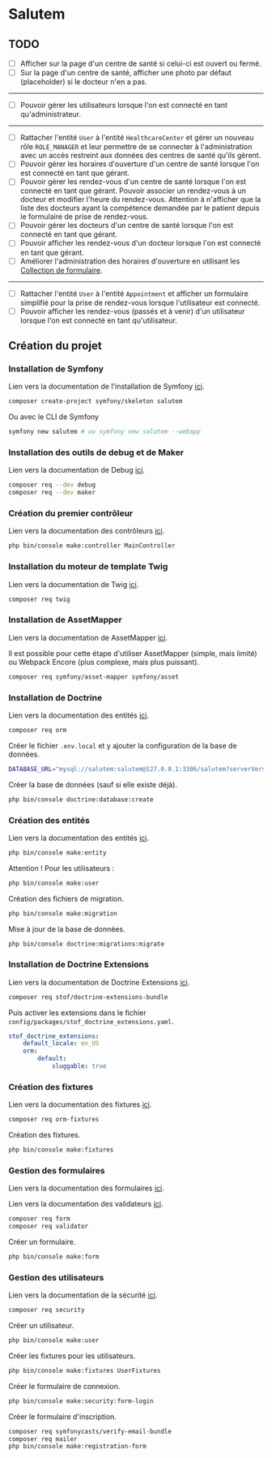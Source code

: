# Salutem

## TODO

- [ ] Afficher sur la page d'un centre de santé si celui-ci est ouvert ou fermé.
- [ ] Sur la page d'un centre de santé, afficher une photo par défaut (placeholder) si le docteur n'en a pas.
___
- [ ] Pouvoir gérer les utilisateurs lorsque l'on est connecté en tant qu'administrateur.
___
- [ ] Rattacher l'entité `User` à l'entité `HealthcareCenter` et gérer un nouveau rôle `ROLE_MANAGER` et leur permettre de se connecter à l'administration avec un accès restreint aux données des centres de santé qu'ils gèrent.
- [ ] Pouvoir gérer les horaires d'ouverture d'un centre de santé lorsque l'on est connecté en tant que gérant.
- [ ] Pouvoir gérer les rendez-vous d'un centre de santé lorsque l'on est connecté en tant que gérant.
Pouvoir associer un rendez-vous à un docteur et modifier l'heure du rendez-vous. Attention à n'afficher
que la liste des docteurs ayant la compétence demandée par le patient depuis le formulaire de prise de rendez-vous.
- [ ] Pouvoir gérer les docteurs d'un centre de santé lorsque l'on est connecté en tant que gérant.
- [ ] Pouvoir afficher les rendez-vous d'un docteur lorsque l'on est connecté en tant que gérant.
- [ ] Améliorer l'administration des horaires d'ouverture en utilisant les [Collection de formulaire](https://symfony.com/doc/current/form/form_collections.html).
___
- [ ] Rattacher l'entité `User` à l'entité `Appointment` et afficher un formulaire simplifié pour la prise de rendez-vous lorsque l'utilisateur est connecté.
- [ ] Pouvoir afficher les rendez-vous (passés et à venir) d'un utilisateur lorsque l'on est connecté en tant qu'utilisateur.

## Création du projet

### Installation de Symfony

Lien vers la documentation de l'installation de Symfony
[ici](https://symfony.com/doc/current/setup.html).

```bash
composer create-project symfony/skeleton salutem
```

Ou avec le CLI de Symfony

```bash
symfony new salutem # ou symfony new salutem --webapp
```

### Installation des outils de debug et de Maker

Lien vers la documentation de Debug
[ici](https://symfony.com/doc/current/components/var_dumper.html).

```bash
composer req --dev debug
composer req --dev maker
```

### Création du premier contrôleur

Lien vers la documentation des contrôleurs
[ici](https://symfony.com/doc/current/controller.html).

```bash
php bin/console make:controller MainController
```

### Installation du moteur de template Twig

Lien vers la documentation de Twig
[ici](https://symfony.com/doc/current/templates.html).

```bash
composer req twig
```

### Installation de AssetMapper

Lien vers la documentation de AssetMapper
[ici](https://symfony.com/doc/current/frontend/asset_mapper.html).

Il est possible pour cette étape d'utiliser
AssetMapper (simple, mais limité) ou
Webpack Encore (plus complexe, mais plus puissant).

```bash
composer req symfony/asset-mapper symfony/asset
```

### Installation de Doctrine

Lien vers la documentation des entités
[ici](https://symfony.com/doc/current/doctrine.html).

```bash
composer req orm
```

Créer le fichier `.env.local` et y ajouter la configuration de la base de données.

```bash
DATABASE_URL="mysql://salutem:salutem@127.0.0.1:3306/salutem?serverVersion=5.7&charset=utf8mb4"
```

Créer la base de données (sauf si elle existe déjà).

```bash
php bin/console doctrine:database:create
```

### Création des entités

Lien vers la documentation des entités
[ici](https://symfony.com/doc/current/doctrine.html).

```bash
php bin/console make:entity
```

Attention ! Pour les utilisateurs :

```bash
php bin/console make:user
```

Création des fichiers de migration.

```bash
php bin/console make:migration
```

Mise à jour de la base de données.

```bash
php bin/console doctrine:migrations:migrate
```

### Installation de Doctrine Extensions

Lien vers la documentation de Doctrine Extensions
[ici](https://symfony.com/bundles/StofDoctrineExtensionsBundle/current/index.html).

```bash
composer req stof/doctrine-extensions-bundle
```

Puis activer les extensions dans le fichier `config/packages/stof_doctrine_extensions.yaml`.

```yaml
stof_doctrine_extensions:
    default_locale: en_US
    orm:
        default:
            sluggable: true
```

### Création des fixtures

Lien vers la documentation des fixtures
[ici](https://symfony.com/doc/current/bundles/DoctrineFixturesBundle/index.html).

```bash
composer req orm-fixtures
```

Création des fixtures.

```bash
php bin/console make:fixtures
```

### Gestion des formulaires

Lien vers la documentation des formulaires
[ici](https://symfony.com/doc/current/forms.html).

Lien vers la documentation des validateurs
[ici](https://symfony.com/doc/current/validation.html).

```bash
composer req form
composer req validator
```

Créer un formulaire.

```bash
php bin/console make:form
```

### Gestion des utilisateurs

Lien vers la documentation de la sécurité
[ici](https://symfony.com/doc/current/security.html).

```bash
composer req security
```

Créer un utilisateur.

```bash
php bin/console make:user
```

Créer les fixtures pour les utilisateurs.

```bash
php bin/console make:fixtures UserFixtures
```

Créer le formulaire de connexion.

```bash
php bin/console make:security:form-login
```

Créer le formulaire d'inscription.

```bash
composer req symfonycasts/verify-email-bundle
composer req mailer
php bin/console make:registration-form
```
